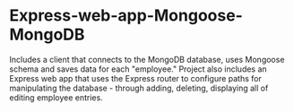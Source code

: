 # Express-web-app-Mongoose-MongoDB
Includes a client that connects to the MongoDB database, uses Mongoose schema and saves data for each "employee." Project also includes an Express web app that uses the Express router to configure paths for manipulating the database - through adding, deleting, displaying all of editing employee entries.
